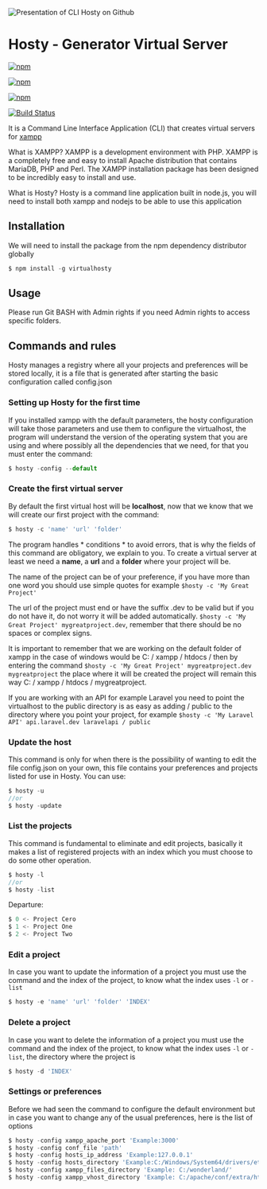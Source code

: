 ![Presentation of CLI Hosty on Github](https://nicolasdiazoff.com/wp-content/uploads/2019/03/safe_image.php_.png)

# Hosty - Generator Virtual Server

[![npm](https://img.shields.io/npm/v/claudia-bot-builder.svg?maxAge=2592000?style=plastic)](https://www.npmjs.com/package/virtualhosty)

[![npm](https://img.shields.io/npm/dt/claudia-bot-builder.svg?maxAge=2592000?style=plastic)](https://www.npmjs.com/package/virtualhosty)

[![npm](https://img.shields.io/npm/l/claudia-bot-builder.svg?maxAge=2592000?style=plastic)](https://www.npmjs.com/package/virtualhosty)

[![Build Status](https://travis-ci.org/claudiajs/claudia-bot-builder.svg?branch=master)](https://www.npmjs.com/package/virtualhosty)

It is a Command Line Interface Application (CLI) that creates virtual servers for [xampp](https://www.apachefriends.org/en/index.html "xampp")

What is XAMPP? XAMPP is a development environment with PHP. XAMPP is a completely free and easy to install Apache distribution that contains MariaDB, PHP and Perl. The XAMPP installation package has been designed to be incredibly easy to install and use.

What is Hosty? Hosty is a command line application built in node.js, you will need to install both xampp and nodejs to be able to use this application

## Installation
We will need to install the package from the npm dependency distributor globally

```js
$ npm install -g virtualhosty
```
## Usage
Please run Git BASH with Admin rights if you need Admin rights to access specific folders.

## Commands and rules
Hosty manages a registry where all your projects and preferences will be stored locally, it is a file that is generated after starting the basic configuration called config.json

### Setting up Hosty for the first time
If you installed xampp with the default parameters, the hosty configuration will take those parameters and use them to configure the virtualhost, the program will understand the version of the operating system that you are using and where possibly all the dependencies that we need, for that you must enter the command:

```js
$ hosty -config --default
```

### Create the first virtual server
By default the first virtual host will be **localhost**, now that we know that we will create our first project with the command:

```js
$ hosty -c 'name' 'url' 'folder'
```

The program handles * conditions * to avoid errors, that is why the fields of this command are obligatory, we explain to you. To create a virtual server at least we need a **name**, a **url** and a **folder** where your project will be.

The name of the project can be of your preference, if you have more than one word you should use simple quotes for example `$hosty -c 'My Great Project'`

The url of the project must end or have the suffix .dev to be valid but if you do not have it, do not worry it will be added automatically. `$hosty -c 'My Great Project' mygreatproject.dev`, remember that there should be no spaces or complex signs.

It is important to remember that we are working on the default folder of xampp in the case of windows would be C: / xampp / htdocs / then by entering the command `$hosty -c 'My Great Project' mygreatproject.dev mygreatproject` the place where it will be created the project will remain this way C: / xampp / htdocs / mygreatproject.

If you are working with an API for example Laravel you need to point the virtualhost to the public directory is as easy as adding / public to the directory where you point your project, for example `$hosty -c 'My Laravel API' api.laravel.dev laravelapi / public `

### Update the host
This command is only for when there is the possibility of wanting to edit the file config.json on your own, this file contains your preferences and projects listed for use in Hosty. You can use:

```js
$ hosty -u 
//or 
$ hosty -update
```

### List the projects
This command is fundamental to eliminate and edit projects, basically it makes a list of registered projects with an index which you must choose to do some other operation.

```js
$ hosty -l 
//or 
$ hosty -list
```
Departure:
```js
$ 0 <- Project Cero
$ 1 <- Project One
$ 2 <- Project Two
```

### Edit a project

In case you want to update the information of a project you must use the command and the index of the project, to know what the index uses `-l` or `-list`

```js
$ hosty -e 'name' 'url' 'folder' 'INDEX'
```

### Delete a project

In case you want to delete the information of a project you must use the command and the index of the project, to know what the index uses `-l` or `-list`, the directory where the project is

```js
$ hosty -d 'INDEX'
```

### Settings or preferences

Before we had seen the command to configure the default environment but in case you want to change any of the usual preferences, here is the list of options


```js
$ hosty -config xampp_apache_port 'Example:3000'
$ hosty -config conf_file 'path'
$ hosty -config hosts_ip_address 'Example:127.0.0.1'
$ hosty -config hosts_directory 'Example:C:/Windows/System64/drivers/etc/hosts'
$ hosty -config xampp_files_directory 'Example: C:/wonderland/'
$ hosty -config xampp_vhost_directory 'Example: C:/apache/conf/extra/httpd-vhosts.conf'
```
